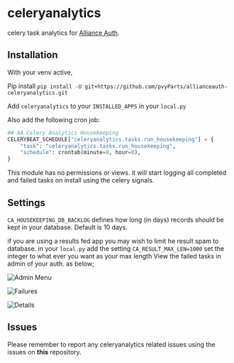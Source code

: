 # celeryanalytics

celery task analytics for [Alliance Auth](https://gitlab.com/allianceauth/allianceauth).

## Installation

With your venv active,

Pip install `pip install -U git+https://github.com/pvyParts/allianceauth-celeryanalytics.git`

Add `celeryanalytics` to your `INSTALLED_APPS` in your `local.py`

Also add the following cron job:

```python
## AA Celery Analytics Housekeeping
CELERYBEAT_SCHEDULE["celeryanalytics.tasks.run_housekeeping"] = {
    "task": "celeryanalytics.tasks.run_housekeeping",
    "schedule": crontab(minute=0, hour=0),
}
```

This module has no permissions or views. it will start logging all completed and failed tasks on install using the celery signals. 

## Settings 

`CA_HOUSEKEEPING_DB_BACKLOG` defines how long (in days) records should be kept in 
your database. Default is 10 days.

if you are using a results fed app you may wish to limit he result spam to database.
in your `local.py` add the setting `CA_RESULT_MAX_LEN=1000` set the integer to what ever you want as your max length
View the failed tasks in admin of your auth. as below; 

![Admin Menu](https://i.imgur.com/g36hJyu.png "Admin Menu")

![Failures](https://i.imgur.com/mTD224f.png "Failures")

![Details](https://i.imgur.com/ang9wXB.png "Details")

## Issues

Please remember to report any celeryanalytics related issues using the issues on **this** repository.
